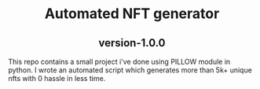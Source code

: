 <h1 align="center">Automated NFT generator</h1>
<h2 align="center">version-1.0.0</h2>
This repo contains a small project i've done using PILLOW module in python. I wrote an automated script which generates more than 5k+ unique nfts with 0 hassle in less time.
